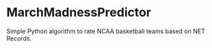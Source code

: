# MarchMadnessPredictor

Simple Python algorithm to rate NCAA basketball teams based on NET Records.  
